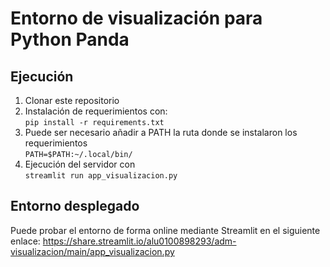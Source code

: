 # Entorno de visualización para Python Panda

## Ejecución
1) Clonar este repositorio
2) Instalación de requerimientos con: <br> ```pip install -r requirements.txt``` <br>
3) Puede ser necesario añadir a PATH la ruta donde se instalaron los requerimientos <br> ```PATH=$PATH:~/.local/bin/``` <br>
4) Ejecución del servidor con <br> ```streamlit run app_visualizacion.py```

## Entorno desplegado
Puede probar el entorno de forma online mediante Streamlit en el siguiente enlace:
https://share.streamlit.io/alu0100898293/adm-visualizacion/main/app_visualizacion.py
